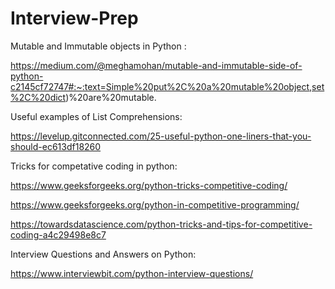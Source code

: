# Interview-Prep

Mutable and Immutable objects in Python :

https://medium.com/@meghamohan/mutable-and-immutable-side-of-python-c2145cf72747#:~:text=Simple%20put%2C%20a%20mutable%20object,set%2C%20dict)%20are%20mutable.

Useful examples of List Comprehensions:

https://levelup.gitconnected.com/25-useful-python-one-liners-that-you-should-ec613df18260

Tricks for competative coding in python:

https://www.geeksforgeeks.org/python-tricks-competitive-coding/

https://www.geeksforgeeks.org/python-in-competitive-programming/

https://towardsdatascience.com/python-tricks-and-tips-for-competitive-coding-a4c29498e8c7



Interview Questions and Answers on Python:

https://www.interviewbit.com/python-interview-questions/


